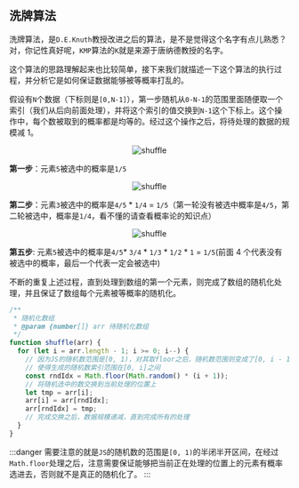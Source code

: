 ## 洗牌算法

洗牌算法，是`D.E.Knuth`教授改进之后的算法，是不是觉得这个名字有点儿熟悉？对，你记性真好呢，`KMP`算法的`K`就是来源于唐纳德教授的名字。

这个算法的思路理解起来也比较简单，接下来我们就描述一下这个算法的执行过程，并分析它是如何保证数据能够被等概率打乱的。

假设有`N`个数据（下标则是`[0,N-1]`），第一步随机从`0-N-1`的范围里面随便取一个索引（我们从后向前面处理），并将这个索引的值交换到`N-1`这个下标上。这个操作中，每个数被取到的概率都是均等的。经过这个操作之后，将待处理的数据的规模减 1。

<div align="center">
  <img :src="$withBase('/list/shuffle-1.png')" alt="shuffle" />
</div>

**第一步**：元素`5`被选中的概率是`1/5`

<div align="center">
  <img :src="$withBase('/list/shuffle-2.png')" alt="shuffle" />
</div>

**第二步**：元素`3`被选中的概率是`4/5` \* `1/4` = `1/5`（第一轮没有被选中概率是`4/5`，第二轮被选中，概率是`1/4`，看不懂的请查看概率论的知识点）

<div align="center">
  <img :src="$withBase('/list/shuffle-3.png')" alt="shuffle" />
</div>

**第五步**: 元素`5`被选中的概率是`4/5`\* `3/4` \* `1/3` \* `1/2` \* `1` = `1/5`(前面 4 个代表没有被选中的概率，最后一个代表一定会被选中)

不断的重复上述过程，直到处理到数组的第一个元素，则完成了数组的随机化处理，并且保证了数组每个元素被等概率的随机化。

```js
/**
 * 随机化数组
 * @param {number[]} arr 待随机化数组
 */
function shuffle(arr) {
  for (let i = arr.length - 1; i >= 0; i--) {
    // 因为JS的随机数范围是[0, 1)，对其取floor之后，随机数范围则变成了[0, i - 1]， 所以为了保证，每个数都有机会被选取到，生成随机索引时，要传入i+1，
    // 使得生成的随机数索引范围在[0, i]之间
    const rndIdx = Math.floor(Math.random() * (i + 1));
    // 将随机选中的数交换到当前处理的位置上
    let tmp = arr[i];
    arr[i] = arr[rndIdx];
    arr[rndIdx] = tmp;
    // 完成交换之后，数据规模递减，直到完成所有的处理
  }
}
```

:::danger
需要注意的就是`JS`的随机数的范围是`[0, 1)`的半闭半开区间，在经过`Math.floor`处理之后，注意需要保证能够把当前正在处理的位置上的元素有概率选进去，否则就不是真正的随机化了。
:::
